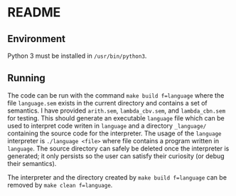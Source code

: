 # README

## Environment

Python 3 must be installed in `/usr/bin/python3`.

## Running

The code can be run with the command `make build f=language` where the file `language.sem` exists in the current directory and contains a set of semantics. I have provided `arith.sem`, `lambda_cbv.sem`, and `lambda_cbn.sem` for testing. This should generate an executable `language` file which can be used to interpret code writen in `language` and a directory `_language/` containing the source code for the interpreter. The usage of the `language` interpreter is `./language <file>` where file contains a program written in `language`. The source directory can safely be deleted once the interpreter is generated; it only persists so the user can satisfy their curiosity (or debug their semantics).

The interpreter and the directory created by `make build f=language` can be removed by `make clean f=language`.

